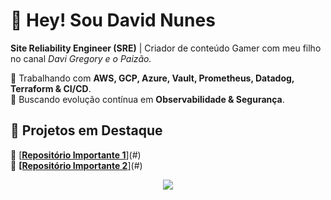 # 👋 Hey! Sou David Nunes 
**Site Reliability Engineer (SRE)** | Criador de conteúdo Gamer com meu filho no canal *Davi Gregory e o Paizão.*

🚀 Trabalhando com **AWS, GCP, Azure, Vault, Prometheus, Datadog, Terraform & CI/CD**.  
🎯 Buscando evolução contínua em **Observabilidade & Segurança**.  

## 🔹 Projetos em Destaque
🔗 [**[Repositório Importante 1](https://github.com/davidnuneslima/observability-monitoring)**](#)  
🔗 [**[Repositório Importante 2**]](https://github.com/davidnuneslima/go-project)(#)  

<p align="center">
  <img src="https://github-readme-stats.vercel.app/api?username=davidnuneslima&show_icons=true&theme=dark" />
</p>
